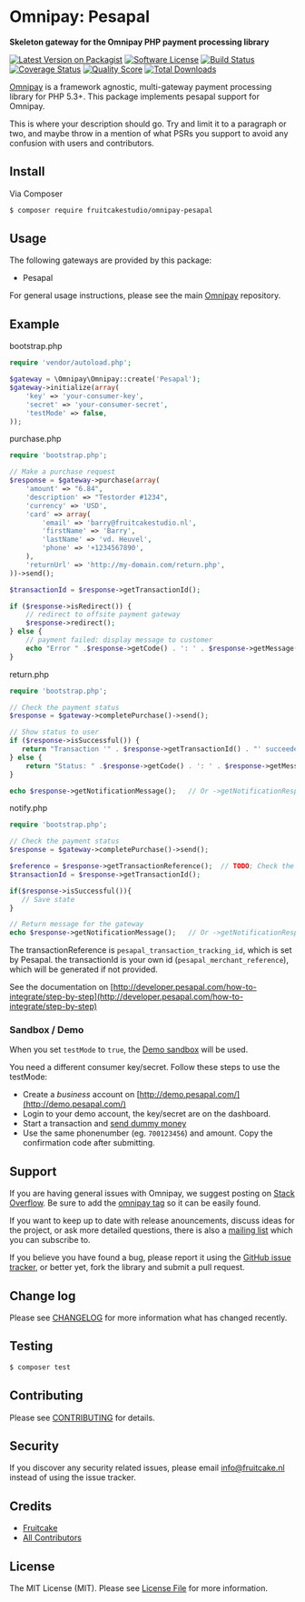 # Omnipay: Pesapal

**Skeleton gateway for the Omnipay PHP payment processing library**

[![Latest Version on Packagist](https://img.shields.io/packagist/v/fruitcakestudio/omnipay-pesapal.svg?style=flat-square)](https://packagist.org/packages/fruitcakestudio/omnipay-pesapal)
[![Software License](https://img.shields.io/badge/license-MIT-brightgreen.svg?style=flat-square)](LICENSE.md)
[![Build Status](https://img.shields.io/travis/fruitcakestudio/omnipay-pesapal/master.svg?style=flat-square)](https://travis-ci.org/fruitcakestudio/omnipay-pesapal)
[![Coverage Status](https://img.shields.io/scrutinizer/coverage/g/fruitcakestudio/omnipay-pesapal.svg?style=flat-square)](https://scrutinizer-ci.com/g/fruitcakestudio/omnipay-pesapal/code-structure)
[![Quality Score](https://img.shields.io/scrutinizer/g/fruitcakestudio/omnipay-pesapal.svg?style=flat-square)](https://scrutinizer-ci.com/g/fruitcakestudio/omnipay-pesapal)
[![Total Downloads](https://img.shields.io/packagist/dt/fruitcakestudio/omnipay-pesapal.svg?style=flat-square)](https://packagist.org/packages/fruitcakestudio/omnipay-pesapal)


[Omnipay](https://github.com/thephpleague/omnipay) is a framework agnostic, multi-gateway payment
processing library for PHP 5.3+. This package implements pesapal support for Omnipay.

This is where your description should go. Try and limit it to a paragraph or two, and maybe throw in a mention of what
PSRs you support to avoid any confusion with users and contributors.

## Install

Via Composer

``` bash
$ composer require fruitcakestudio/omnipay-pesapal
```

## Usage

The following gateways are provided by this package:

 * Pesapal

For general usage instructions, please see the main [Omnipay](https://github.com/thephpleague/omnipay) repository.

## Example

bootstrap.php

```php
require 'vendor/autoload.php';

$gateway = \Omnipay\Omnipay::create('Pesapal');
$gateway->initialize(array(
    'key' => 'your-consumer-key',
    'secret' => 'your-consumer-secret',
    'testMode' => false,
));
```

purchase.php

```php
require 'bootstrap.php';

// Make a purchase request
$response = $gateway->purchase(array(
    'amount' => "6.84",
    'description' => "Testorder #1234",
    'currency' => 'USD',
    'card' => array(
        'email' => 'barry@fruitcakestudio.nl',
        'firstName' => 'Barry',
        'lastName' => 'vd. Heuvel',
        'phone' => '+1234567890',
    ),
    'returnUrl' => 'http://my-domain.com/return.php',
))->send();

$transactionId = $response->getTransactionId();

if ($response->isRedirect()) {
    // redirect to offsite payment gateway
    $response->redirect();
} else {
    // payment failed: display message to customer
    echo "Error " .$response->getCode() . ': ' . $response->getMessage();
}
```

return.php

```php
require 'bootstrap.php';

// Check the payment status
$response = $gateway->completePurchase()->send();

// Show status to user
if ($response->isSuccessful()) {
   return "Transaction '" . $response->getTransactionId() . "' succeeded!";
} else {
    return "Status: " .$response->getCode() . ': ' . $response->getMessage();
}

echo $response->getNotificationMessage();   // Or ->getNotificationResponse() for Symfony Response
```

notify.php

```php
require 'bootstrap.php';

// Check the payment status
$response = $gateway->completePurchase()->send();

$reference = $response->getTransactionReference();  // TODO; Check the reference/id with your database
$transactionId = $response->getTransactionId();

if($response->isSuccessful()){
   // Save state
}

// Return message for the gateway
echo $response->getNotificationMessage();   // Or ->getNotificationResponse() for Symfony Response
```

The transactionReference is `pesapal_transaction_tracking_id`, which is set by Pesapal.
the transactionId is your own id (`pesapal_merchant_reference`), which will be generated if not provided.

See the documentation on [http://developer.pesapal.com/how-to-integrate/step-by-step](http://developer.pesapal.com/how-to-integrate/step-by-step)

### Sandbox / Demo

When you set `testMode` to `true`, the [Demo sandbox](http://demo.pesapal.com/) will be used.

You need a different consumer key/secret. Follow these steps to use the testMode:

 - Create a *business* account on [http://demo.pesapal.com/](http://demo.pesapal.com/)
 - Login to your demo account, the key/secret are on the dashboard.
 - Start a transaction and [send dummy money](http://demo.pesapal.com/MobileMoneyTest)
 - Use the same phonenumber (eg. `700123456`) and amount. Copy the confirmation code after submitting.


## Support

If you are having general issues with Omnipay, we suggest posting on
[Stack Overflow](http://stackoverflow.com/). Be sure to add the
[omnipay tag](http://stackoverflow.com/questions/tagged/omnipay) so it can be easily found.

If you want to keep up to date with release anouncements, discuss ideas for the project,
or ask more detailed questions, there is also a [mailing list](https://groups.google.com/forum/#!forum/omnipay) which
you can subscribe to.

If you believe you have found a bug, please report it using the [GitHub issue tracker](https://github.com/fruitcakestudio/omnipay-pesapal/issues),
or better yet, fork the library and submit a pull request.

## Change log

Please see [CHANGELOG](CHANGELOG.md) for more information what has changed recently.

## Testing

``` bash
$ composer test
```

## Contributing

Please see [CONTRIBUTING](CONTRIBUTING.md) for details.

## Security

If you discover any security related issues, please email info@fruitcake.nl instead of using the issue tracker.

## Credits

- [Fruitcake](https://github.com/fruitcakestudio)
- [All Contributors](../../contributors)

## License

The MIT License (MIT). Please see [License File](LICENSE.md) for more information.
